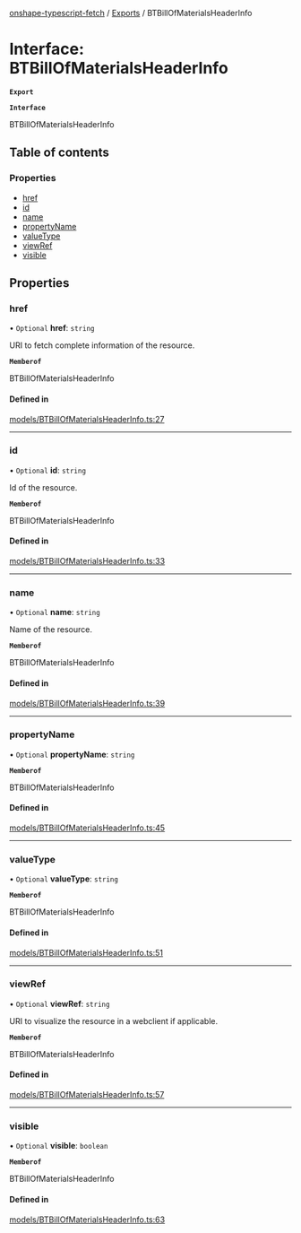 [onshape-typescript-fetch](../README.md) / [Exports](../modules.md) / BTBillOfMaterialsHeaderInfo

# Interface: BTBillOfMaterialsHeaderInfo

**`Export`**

**`Interface`**

BTBillOfMaterialsHeaderInfo

## Table of contents

### Properties

- [href](BTBillOfMaterialsHeaderInfo.md#href)
- [id](BTBillOfMaterialsHeaderInfo.md#id)
- [name](BTBillOfMaterialsHeaderInfo.md#name)
- [propertyName](BTBillOfMaterialsHeaderInfo.md#propertyname)
- [valueType](BTBillOfMaterialsHeaderInfo.md#valuetype)
- [viewRef](BTBillOfMaterialsHeaderInfo.md#viewref)
- [visible](BTBillOfMaterialsHeaderInfo.md#visible)

## Properties

### href

• `Optional` **href**: `string`

URI to fetch complete information of the resource.

**`Memberof`**

BTBillOfMaterialsHeaderInfo

#### Defined in

[models/BTBillOfMaterialsHeaderInfo.ts:27](https://github.com/toebes/onshape-typescript-fetch/blob/3e11ae1/models/BTBillOfMaterialsHeaderInfo.ts#L27)

___

### id

• `Optional` **id**: `string`

Id of the resource.

**`Memberof`**

BTBillOfMaterialsHeaderInfo

#### Defined in

[models/BTBillOfMaterialsHeaderInfo.ts:33](https://github.com/toebes/onshape-typescript-fetch/blob/3e11ae1/models/BTBillOfMaterialsHeaderInfo.ts#L33)

___

### name

• `Optional` **name**: `string`

Name of the resource.

**`Memberof`**

BTBillOfMaterialsHeaderInfo

#### Defined in

[models/BTBillOfMaterialsHeaderInfo.ts:39](https://github.com/toebes/onshape-typescript-fetch/blob/3e11ae1/models/BTBillOfMaterialsHeaderInfo.ts#L39)

___

### propertyName

• `Optional` **propertyName**: `string`

**`Memberof`**

BTBillOfMaterialsHeaderInfo

#### Defined in

[models/BTBillOfMaterialsHeaderInfo.ts:45](https://github.com/toebes/onshape-typescript-fetch/blob/3e11ae1/models/BTBillOfMaterialsHeaderInfo.ts#L45)

___

### valueType

• `Optional` **valueType**: `string`

**`Memberof`**

BTBillOfMaterialsHeaderInfo

#### Defined in

[models/BTBillOfMaterialsHeaderInfo.ts:51](https://github.com/toebes/onshape-typescript-fetch/blob/3e11ae1/models/BTBillOfMaterialsHeaderInfo.ts#L51)

___

### viewRef

• `Optional` **viewRef**: `string`

URI to visualize the resource in a webclient if applicable.

**`Memberof`**

BTBillOfMaterialsHeaderInfo

#### Defined in

[models/BTBillOfMaterialsHeaderInfo.ts:57](https://github.com/toebes/onshape-typescript-fetch/blob/3e11ae1/models/BTBillOfMaterialsHeaderInfo.ts#L57)

___

### visible

• `Optional` **visible**: `boolean`

**`Memberof`**

BTBillOfMaterialsHeaderInfo

#### Defined in

[models/BTBillOfMaterialsHeaderInfo.ts:63](https://github.com/toebes/onshape-typescript-fetch/blob/3e11ae1/models/BTBillOfMaterialsHeaderInfo.ts#L63)
